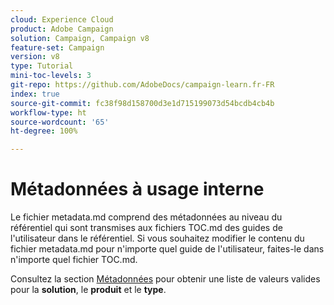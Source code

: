 ```yaml
---
cloud: Experience Cloud
product: Adobe Campaign
solution: Campaign, Campaign v8
feature-set: Campaign
version: v8
type: Tutorial
mini-toc-levels: 3
git-repo: https://github.com/AdobeDocs/campaign-learn.fr-FR
index: true
source-git-commit: fc38f98d158700d3e1d715199073d54bcdb4cb4b
workflow-type: ht
source-wordcount: '65'
ht-degree: 100%

---
```



# Métadonnées à usage interne

Le fichier metadata.md comprend des métadonnées au niveau du référentiel qui sont transmises aux fichiers TOC.md des guides de l&#39;utilisateur dans le référentiel. Si vous souhaitez modifier le contenu du fichier metadata.md pour n&#39;importe quel guide de l&#39;utilisateur, faites-le dans n&#39;importe quel fichier TOC.md.

Consultez la section [Métadonnées](https://experienceleague.adobe.com/docs/authoring-guide-exl/using/editing/user-guide-setup/metadata.html?lang=fr) pour obtenir une liste de valeurs valides pour la **solution**, le **produit** et le **type**.
